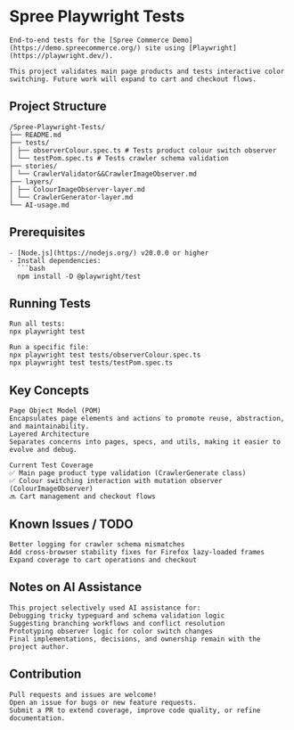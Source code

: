 # Spree Playwright Tests
```
End-to-end tests for the [Spree Commerce Demo](https://demo.spreecommerce.org/) site using [Playwright](https://playwright.dev/).

This project validates main page products and tests interactive color switching. Future work will expand to cart and checkout flows.
```

## Project Structure
```
/Spree-Playwright-Tests/
├── README.md
├── tests/
│ ├── observerColour.spec.ts # Tests product colour switch observer
│ └── testPom.spec.ts # Tests crawler schema validation
├── stories/
│ └── CrawlerValidator&&CrawlerImageObserver.md
├── layers/
│ ├── ColourImageObserver-layer.md
│ └── CrawlerGenerator-layer.md
└── AI-usage.md
```
## Prerequisites
```
- [Node.js](https://nodejs.org/) v20.0.0 or higher  
- Install dependencies:  
  ```bash
  npm install -D @playwright/test
```
## Running Tests
```
Run all tests:
npx playwright test

Run a specific file:
npx playwright test tests/observerColour.spec.ts
npx playwright test tests/testPom.spec.ts
```

## Key Concepts
```
Page Object Model (POM)
Encapsulates page elements and actions to promote reuse, abstraction, and maintainability.
Layered Architecture
Separates concerns into pages, specs, and utils, making it easier to evolve and debug.

Current Test Coverage
✅ Main page product type validation (CrawlerGenerate class)
✅ Colour switching interaction with mutation observer (ColourImageObserver)
🔜 Cart management and checkout flows

```
## Known Issues / TODO
```
Better logging for crawler schema mismatches
Add cross-browser stability fixes for Firefox lazy-loaded frames
Expand coverage to cart operations and checkout
```
## Notes on AI Assistance
```
This project selectively used AI assistance for:
Debugging tricky typeguard and schema validation logic
Suggesting branching workflows and conflict resolution
Prototyping observer logic for color switch changes
Final implementations, decisions, and ownership remain with the project author.
```
## Contribution
```
Pull requests and issues are welcome!
Open an issue for bugs or new feature requests.
Submit a PR to extend coverage, improve code quality, or refine documentation.
```
